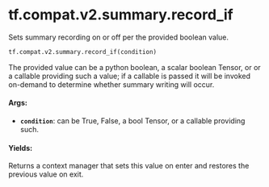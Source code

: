 <div itemscope itemtype="http://developers.google.com/ReferenceObject">
<meta itemprop="name" content="tf.compat.v2.summary.record_if" />
<meta itemprop="path" content="Stable" />
</div>

# tf.compat.v2.summary.record_if

Sets summary recording on or off per the provided boolean value.

``` python
tf.compat.v2.summary.record_if(condition)
```

<!-- Placeholder for "Used in" -->

The provided value can be a python boolean, a scalar boolean Tensor, or
or a callable providing such a value; if a callable is passed it will be
invoked on-demand to determine whether summary writing will occur.

#### Args:


* <b>`condition`</b>: can be True, False, a bool Tensor, or a callable providing such.


#### Yields:

Returns a context manager that sets this value on enter and restores the
previous value on exit.

